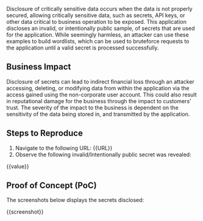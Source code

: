 Disclosure of critically sensitive data occurs when the data is not properly secured, allowing critically sensitive data, such as secrets, API keys, or other data critical to business operation to be exposed. This application discloses an invalid, or intentionally public sample, of secrets that are used for the application. While seemingly harmless, an attacker can use these examples to build wordlists, which can be used to bruteforce requests to the application until a valid secret is processed successfully.

## Business Impact

Disclosure of secrets can lead to indirect financial loss through an attacker accessing, deleting, or modifying data from within the application via the access gained using the non-corporate user account. This could also result in reputational damage for the business through the impact to customers’ trust. The severity of the impact to the business is dependent on the sensitivity of the data being stored in, and transmitted by the application.

## Steps to Reproduce

1. Navigate to the following URL: {{URL}}
1. Observe the following invalid/Intentionally public secret was revealed:

{{value}}

## Proof of Concept (PoC)

The screenshots below displays the secrets disclosed:

{{screenshot}}
